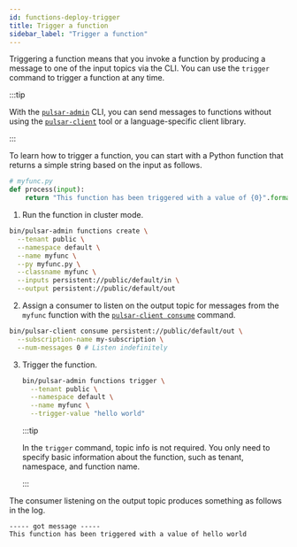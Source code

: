 ```yaml
---
id: functions-deploy-trigger
title: Trigger a function
sidebar_label: "Trigger a function"
---
```


Triggering a function means that you invoke a function by producing a message to one of the input topics via the CLI. You can use the `trigger` command to trigger a function at any time. 

:::tip

With the [`pulsar-admin`](/tools/pulsar-admin/) CLI, you can send messages to functions without using the [`pulsar-client`](reference-cli-tools.md) tool or a language-specific client library.

:::

To learn how to trigger a function, you can start with a Python function that returns a simple string based on the input as follows.

```python
# myfunc.py
def process(input):
    return "This function has been triggered with a value of {0}".format(input)
```

1. Run the function in cluster mode.

  ```bash
  bin/pulsar-admin functions create \
    --tenant public \
    --namespace default \
    --name myfunc \
    --py myfunc.py \
    --classname myfunc \
    --inputs persistent://public/default/in \
    --output persistent://public/default/out
  ```

2. Assign a consumer to listen on the output topic for messages from the `myfunc` function with the [`pulsar-client consume`](reference-cli-tools.md) command.

  ```bash
  bin/pulsar-client consume persistent://public/default/out \
    --subscription-name my-subscription \
    --num-messages 0 # Listen indefinitely
  ```

3. Trigger the function.

   ```bash
   bin/pulsar-admin functions trigger \
     --tenant public \
     --namespace default \
     --name myfunc \
     --trigger-value "hello world"
   ```

   :::tip

   In the `trigger` command, topic info is not required. You only need to specify basic information about the function, such as tenant, namespace, and function name. 

   :::

The consumer listening on the output topic produces something as follows in the log.

```text
----- got message -----
This function has been triggered with a value of hello world
```

